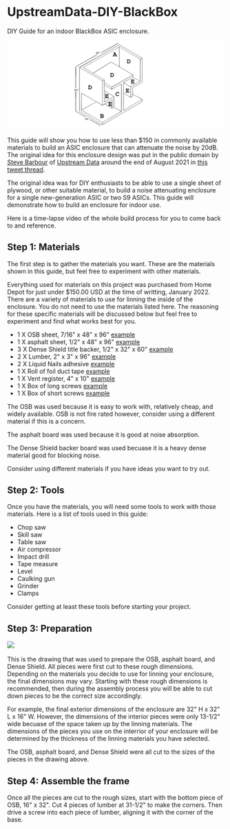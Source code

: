 # UpstreamData-DIY-BlackBox
DIY Guide for an indoor BlackBox ASIC enclosure.

![](assets/TitleImage.png)

This guide will show you how to use less than $150 in commonly available materials to build an ASIC enclosure that can attenuate the noise by 20dB. The original idea for this enclosure design was put in the public domain by [Steve Barbour](https://twitter.com/SGBarbour) of [Upstream Data](https://blog.upstreamdata.ca/) around the end of August 2021 in [this tweet thread](https://twitter.com/SGBarbour/status/1430332234951651330?s=20&t=5mmKoL9AzcqsUX-FoMzCGw). 

The original idea was for DIY enthusiasts to be able to use a single sheet of plywood, or other suitable material, to build a noise attenuating enclosure for a single new-generation ASIC or two S9 ASICs. This guide will demonstrate how to build an enclosure for indoor use.  

Here is a time-lapse video of the whole build process for you to come back to and reference.



## Step 1: Materials
The first step is to gather the materials you want. These are the materials shown in this guide, but feel free to experiment with other materials. 

Everything used for materials on this project was purchased from Home Depot for just under $150.00 USD at the time of writting, January 2022. There are a variety of materials to use for linning the inside of the enclosure. You do not need to use the materials listed here. The reasoning for these specific materials will be discussed below but feel free to experiment and find what works best for you. 

- 1 X OSB sheet, 7/16" x 48" x 96" [example](https://www.homedepot.com/p/LP-OSB-7-16-in-Sheathing-Panel-Application-as-4-ft-x-8-ft-386081/202106230)
- 1 X asphalt sheet, 1/2" x 48" x 96" [example](https://www.homedepot.com/p/1-2-in-x-4-ft-x-8-ft-Southern-Pine-Asphalt-Impregnated-Board-A11230848096/206086210)
- 3 X Dense Shield title backer, 1/2" x 32" x 60" [example](https://www.homedepot.com/p/DensShield-Gypsum-Backer-Board-1-2-in-x-2-7-ft-x-5-ft-Tile-Backer-008590/100322694)
- 2 X Lumber, 2" x 3" x 96" [example](https://www.homedepot.com/p/2-in-x-3-in-x-96-in-Select-Kiln-Dried-Whitewood-Stud-845000/100038668)
- 2 X Liquid Nails adhesive [example](https://www.homedepot.com/p/Liquid-Nails-10-oz-Heavy-Duty-Construction-Adhesive-LN-903/100176209)
- 1 X Roll of foil duct tape [example](https://www.homedepot.com/p/Nashua-Tape-2-5-in-x-60-yd-324A-Premium-Foil-HVAC-UL-Listed-Duct-Tape-1542698/100048600)
- 1 X Vent register, 4" x 10" [example](https://www.homedepot.com/p/Everbilt-4-in-x-10-in-2-Way-Steel-Floor-Register-in-White-E150MW-04X10/300539127)
- 1 X Box of long screws [example](https://www.homedepot.com/p/Grip-Rite-9-x-3-in-Philips-Bugle-Head-Coarse-Thread-Sharp-Point-Polymer-Coated-Exterior-Screw-1-lb-Pack-PTN3S1/100115639)
- 1 X Box of short screws [example](https://www.homedepot.com/p/Grip-Rite-8-x-1-1-4-in-Star-Drive-Bugle-Head-Construction-Screw-1-lb-Pack-114GCS1/204982239)

The OSB was used because it is easy to work with, relatively cheap, and widely available. OSB is not fire rated however, consider using a different material if this is a concern.

The asphalt board was used because it is good at noise absorption.

The Dense Shield backer board was used becuase it is a heavy dense material good for blocking noise.

Consider using different materials if you have ideas you want to try out.

## Step 2: Tools
Once you have the materials, you will need some tools to work with those materials. Here is a list of tools used in this guide:

- Chop saw
- Skill saw
- Table saw
- Air compressor
- Impact drill
- Tape measure
- Level
- Caulking gun
- Grinder
- Clamps

Consider getting at least these tools before starting your project.

## Step 3: Preparation

![](assets/darwing00.png)

This is the drawing that was used to prepare the OSB, asphalt board, and Dense Shield. All pieces were first cut to these rough dimensions. Depending on the materials you decide to use for linning your enclosure, the final dimensions may vary. Starting with these rough dimensions is recommended, then during the assembly process you will be able to cut down pieces to be the correct size accordingly. 

For example, the final exterior dimensions of the enclosure are 32" H x 32" L x 16" W. However, the dimensions of the interior pieces were only 13-1/2" wide becuase of the space taken up by the linning materials. The dimensions of the pieces you use on the interrior of your enclosure will be determined by the thickness of the linning materials you have selected. 

The OSB, asphalt board, and Dense Shield were all cut to the sizes of the pieces in the drawing above. 

## Step 4: Assemble the frame
Once all the pieces are cut to the rough sizes, start with the bottom piece of OSB, 16" x 32". Cut 4 pieces of lumber at 31-1/2" to make the corners. Then drive a screw into each piece of lumber, aligning it with the corner of the base. 


